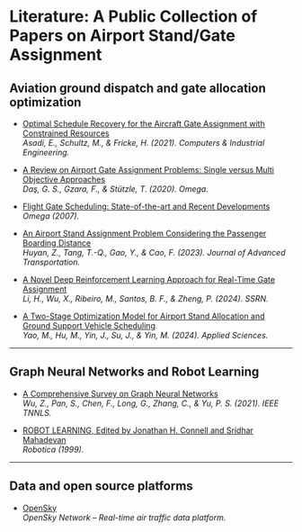 # Literature: A Public Collection of Papers on Airport Stand/Gate Assignment

## Aviation ground dispatch and gate allocation optimization

- [Optimal Schedule Recovery for the Aircraft Gate Assignment with Constrained Resources](https://www.sciencedirect.com/science/article/pii/S0360835221005866)  
  *Asadi, E., Schultz, M., & Fricke, H. (2021). Computers & Industrial Engineering.*

- [A Review on Airport Gate Assignment Problems: Single versus Multi Objective Approaches](https://www.sciencedirect.com/science/article/pii/S0305048319306000)  
  *Daş, G. S., Gzara, F., & Stützle, T. (2020). Omega.*

- [Flight Gate Scheduling: State-of-the-art and Recent Developments](https://www.sciencedirect.com/science/article/abs/pii/S0305048305000939)  
  *Omega (2007).*

- [An Airport Stand Assignment Problem Considering the Passenger Boarding Distance](https://onlinelibrary.wiley.com/doi/abs/10.1155/2023/3345138)  
  *Huyan, Z., Tang, T.-Q., Gao, Y., & Cao, F. (2023). Journal of Advanced Transportation.*

- [A Novel Deep Reinforcement Learning Approach for Real-Time Gate Assignment](https://papers.ssrn.com/abstract=4808146)  
  *Li, H., Wu, X., Ribeiro, M., Santos, B. F., & Zheng, P. (2024). SSRN.*

- [A Two-Stage Optimization Model for Airport Stand Allocation and Ground Support Vehicle Scheduling](https://www.mdpi.com/2076-3417/14/23/11407)  
  *Yao, M., Hu, M., Yin, J., Su, J., & Yin, M. (2024). Applied Sciences.*

---

## Graph Neural Networks and Robot Learning

- [A Comprehensive Survey on Graph Neural Networks](https://ieeexplore.ieee.org/abstract/document/9046288)  
  *Wu, Z., Pan, S., Chen, F., Long, G., Zhang, C., & Yu, P. S. (2021). IEEE TNNLS.*

- [ROBOT LEARNING, Edited by Jonathan H. Connell and Sridhar Mahadevan](https://www.cambridge.org/core/journals/robotica/article/abs/robot-learning-edited-by-jonathan-h-connell-and-sridhar-mahadevan-kluwer-boston-19931997-xii240-pp-isbn-0792393651-hardback-21800-guilders-12000-8995/737FD21CA908246DF17779E9C20B6DF6#)  
  *Robotica (1999).*

---

## Data and open source platforms

- [OpenSky](https://opensky-network.org/)  
  *OpenSky Network – Real-time air traffic data platform.*
